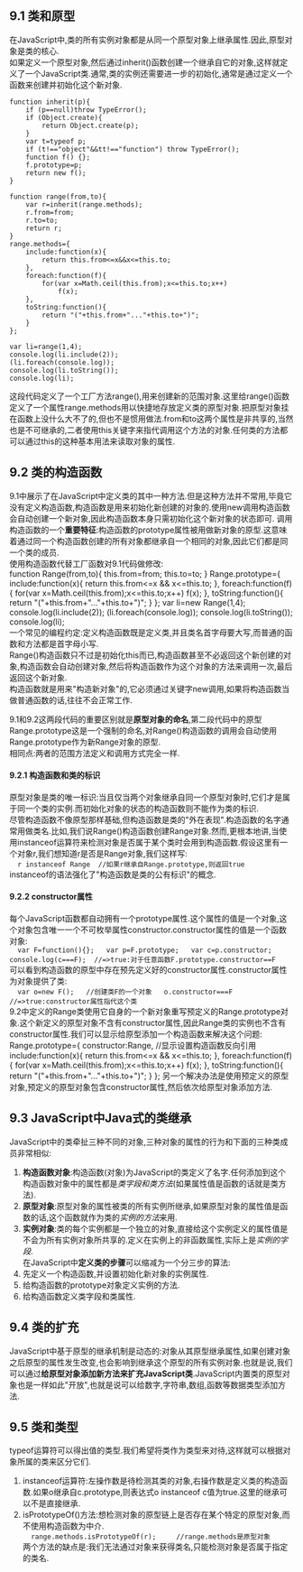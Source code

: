 ## 9.1 类和原型  
 在JavaScript中,类的所有实例对象都是从同一个原型对象上继承属性.因此,原型对象是类的核心.  
 如果定义一个原型对象,然后通过inherit()函数创建一个继承自它的对象,这样就定义了一个JavaScript类.通常,类的实例还需要进一步的初始化,通常是通过定义一个函数来创建并初始化这个新对象.  
   
    function inherit(p){
        if (p==null)throw TypeError();
        if (Object.create){
            return Object.create(p);
        }
        var t=typeof p;
        if (t!=="object"&&tt!=="function") throw TypeError();
        function f() {};
        f.prototype=p;
        return new f();
    }

    function range(from,to){
        var r=inherit(range.methods);
        r.from=from;
        r.to=to;
        return r;
    }
    range.methods={
        include:function(x){
            return this.from<=x&&x<=this.to;
        },
        foreach:function(f){
            for(var x=Math.ceil(this.from);x<=this.to;x++)
                f(x);
        },
        toString:function(){
            return "("+this.from+"..."+this.to+")";
        }
    };

    var li=range(1,4);
    console.log(li.include(2));
    (li.foreach(console.log));
    console.log(li.toString());
    console.log(li);  
    
 这段代码定义了一个工厂方法range(),用来创建新的范围对象.这里给range()函数定义了一个属性range.methods用以快捷地存放定义类的原型对象.把原型对象挂在函数上没什么大不了的,但也不是惯用做法.from和to这两个属性是非共享的,当然也是不可继承的,二者使用this关键字来指代调用这个方法的对象.任何类的方法都可以通过this的这种基本用法来读取对象的属性.  
    
## 9.2 类的构造函数  
 9.1中展示了在JavaScript中定义类的其中一种方法.但是这种方法并不常用,毕竟它没有定义构造函数,构造函数是用来初始化新创建的对象的.使用new调用构造函数会自动创建一个新对象,因此构造函数本身只需初始化这个新对象的状态即可.
 调用构造函数的一个**重要特征**:构造函数的prototype属性被用做新对象的原型.这意味着通过同一个构造函数创建的所有对象都继承自一个相同的对象,因此它们都是同一个类的成员.  
 使用构造函数代替工厂函数对9.1代码做修改:  
 function Range(from,to){
        this.from=from;
        this.to=to;
    }
    Range.prototype={
        include:function(x){
            return this.from<=x && x<=this.to;
        },
        foreach:function(f){
            for(var x=Math.ceil(this.from);x<=this.to;x++) f(x);
        },
        toString:function(){
            return "("+this.from+"..."+this.to+")";
        }
    };
    var li=new Range(1,4);
    console.log(li.include(2));
    (li.foreach(console.log));
    console.log(li.toString());
    console.log(li);  
 一个常见的编程约定:定义构造函数既是定义类,并且类名首字母要大写,而普通的函数和方法都是首字母小写.  
 Range()构造函数只不过是初始化this而已,构造函数甚至不必返回这个新创建的对象,构造函数会自动创建对象,然后将构造函数作为这个对象的方法来调用一次,最后返回这个新对象.  
 构造函数就是用来"构造新对象"的,它必须通过关键字new调用,如果将构造函数当做普通函数的话,往往不会正常工作.  
 
 9.1和9.2这两段代码的重要区别就是**原型对象的命名**,第二段代码中的原型Range.prototype这是一个强制的命名,对Range()构造函数的调用会自动使用Range.prototype作为新Range对象的原型.  
 相同点:两者的范围方法定义和调用方式完全一样.  
 
#### 9.2.1 构造函数和类的标识  
  原型对象是类的唯一标识:当且仅当两个对象继承自同一个原型对象时,它们才是属于同一个类的实例.而初始化对象的状态的构造函数则不能作为类的标识.  
  尽管构造函数不像原型那样基础,但构造函数是类的"外在表现".构造函数的名字通常用做类名.比如,我们说Range()构造函数创建Range对象.然而,更根本地讲,当使用instanceof运算符来检测对象是否属于某个类时会用到构造函数.假设这里有一个对象r,我们想知道r是否是Range对象,我们这样写:  
  `  
  r instanceof Range  //如果r继承自Range.prototype,则返回true  
  `  
  instanceof的语法强化了"构造函数是类的公有标识"的概念.  
#### 9.2.2 constructor属性  
 每个JavaScript函数都自动拥有一个prototype属性.这个属性的值是一个对象,这个对象包含唯一一个不可枚举属性constructor.constructor属性的值是一个函数对象:  
 `  
 var F=function(){};  
 var p=F.prototype;  
 var c=p.constructor;  
 console.log(c===F);  //=>true:对于任意函数F.prototype.constructor==F  
 `  
 可以看到构造函数的原型中存在预先定义好的constructor属性.constructor属性为对象提供了类:  
 `  
 var o=new F();   //创建类F的一个对象  
 o.constructor===F   //=>true:constructor属性指代这个类  
 `  
 9.2中定义的Range类使用它自身的一个新对象重写预定义的Range.prototype对象.这个新定义的原型对象不含有constructor属性,因此Range类的实例也不含有constructor属性.我们可以显示给原型添加一个构造函数来解决这个问题:  
  Range.prototype={
        constructor:Range,   //显示设置构造函数反向引用
        include:function(x){
            return this.from<=x && x<=this.to;
        },
        foreach:function(f){
            for(var x=Math.ceil(this.from);x<=this.to;x++) f(x);
        },
        toString:function(){
            return "("+this.from+"..."+this.to+")";
        }
    };
 另一个解决办法是使用预定义的原型对象,预定义的原型对象包含constructor属性,然后依次给原型对象添加方法.  
## 9.3 JavaScript中Java式的类继承  
 JavaScript中的类牵扯三种不同的对象,三种对象的属性的行为和下面的三种类成员非常相似:  
1. **构造函数对象**:构造函数(对象)为JavaScript的类定义了名字.任何添加到这个构造函数对象中的属性都是*类字段和类方法*(如果属性值是函数的话就是类方法).  
2. **原型对象**:原型对象的属性被类的所有实例所继承,如果原型对象的属性值是函数的话,这个函数就作为类的*实例的方法*来用.  
3. **实例对象**:类的每个实例都是一个独立的对象,直接给这个实例定义的属性值是不会为所有实例对象所共享的.定义在实例上的非函数属性,实际上是*实例的字段*.  
在JavaScript中**定义类的步骤**可以缩减为一个分三步的算法:  
1. 先定义一个构造函数,并设置初始化新对象的实例属性.  
2. 给构造函数的prototype对象定义实例的方法.  
3. 给构造函数定义类字段和类属性.  
## 9.4 类的扩充  
JavaScript中基于原型的继承机制是动态的:对象从其原型继承属性,如果创建对象之后原型的属性发生改变,也会影响到继承这个原型的所有实例对象.也就是说,我们可以通过**给原型对象添加新方法来扩充JavaScript类**.JavaScript内置类的原型对象也是一样如此"开放",也就是说可以给数字,字符串,数组,函数等数据类型添加方法.  
## 9.5 类和类型  
typeof运算符可以得出值的类型.我们希望将类作为类型来对待,这样就可以根据对象所属的类来区分它们.  
1. instanceof运算符:左操作数是待检测其类的对象,右操作数是定义类的构造函数.如果o继承自c.prototype,则表达式o instanceof c值为true.这里的继承可以不是直接继承.  
2. isPrototypeOf()方法:想检测对象的原型链上是否存在某个特定的原型对象,而不使用构造函数为中介.  
`  
range.methods.isPrototypeOf(r);     //range.methods是原型对象  
`  
两个方法的缺点是:我们无法通过对象来获得类名,只能检测对象是否属于指定的类名.
